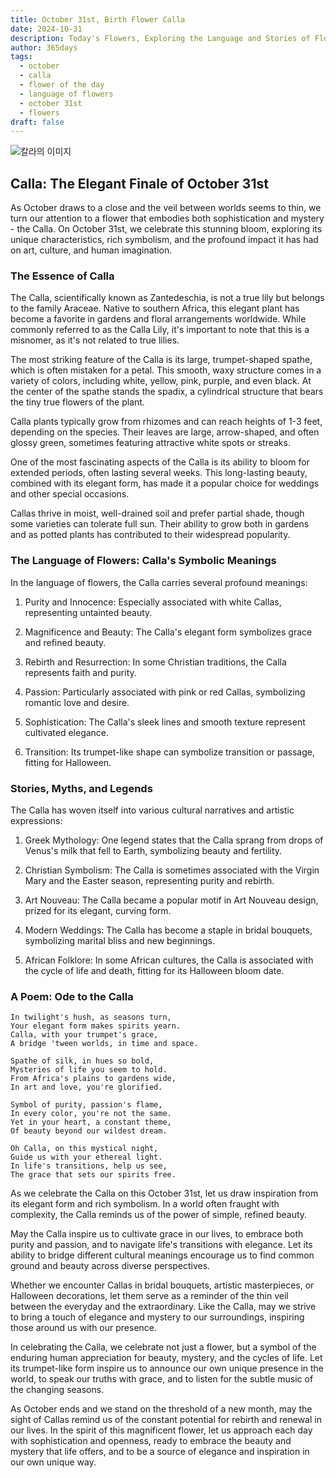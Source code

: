 ```yaml
---
title: October 31st, Birth Flower Calla
date: 2024-10-31
description: Today's Flowers, Exploring the Language and Stories of Flowers Calla
author: 365days
tags:
  - october
  - calla
  - flower of the day
  - language of flowers
  - october 31st
  - flowers
draft: false
---
```



![칼라의 이미지](https://cdn.pixabay.com/photo/2020/11/18/07/47/calla-lily-5754565_1280.jpg#center)

## Calla: The Elegant Finale of October 31st

As October draws to a close and the veil between worlds seems to thin, we turn our attention to a flower that embodies both sophistication and mystery - the Calla. On October 31st, we celebrate this stunning bloom, exploring its unique characteristics, rich symbolism, and the profound impact it has had on art, culture, and human imagination.

### The Essence of Calla

The Calla, scientifically known as Zantedeschia, is not a true lily but belongs to the family Araceae. Native to southern Africa, this elegant plant has become a favorite in gardens and floral arrangements worldwide. While commonly referred to as the Calla Lily, it's important to note that this is a misnomer, as it's not related to true lilies.

The most striking feature of the Calla is its large, trumpet-shaped spathe, which is often mistaken for a petal. This smooth, waxy structure comes in a variety of colors, including white, yellow, pink, purple, and even black. At the center of the spathe stands the spadix, a cylindrical structure that bears the tiny true flowers of the plant.

Calla plants typically grow from rhizomes and can reach heights of 1-3 feet, depending on the species. Their leaves are large, arrow-shaped, and often glossy green, sometimes featuring attractive white spots or streaks.

One of the most fascinating aspects of the Calla is its ability to bloom for extended periods, often lasting several weeks. This long-lasting beauty, combined with its elegant form, has made it a popular choice for weddings and other special occasions.

Callas thrive in moist, well-drained soil and prefer partial shade, though some varieties can tolerate full sun. Their ability to grow both in gardens and as potted plants has contributed to their widespread popularity.

### The Language of Flowers: Calla's Symbolic Meanings

In the language of flowers, the Calla carries several profound meanings:

1. Purity and Innocence: Especially associated with white Callas, representing untainted beauty.

2. Magnificence and Beauty: The Calla's elegant form symbolizes grace and refined beauty.

3. Rebirth and Resurrection: In some Christian traditions, the Calla represents faith and purity.

4. Passion: Particularly associated with pink or red Callas, symbolizing romantic love and desire.

5. Sophistication: The Calla's sleek lines and smooth texture represent cultivated elegance.

6. Transition: Its trumpet-like shape can symbolize transition or passage, fitting for Halloween.

### Stories, Myths, and Legends

The Calla has woven itself into various cultural narratives and artistic expressions:

1. Greek Mythology: One legend states that the Calla sprang from drops of Venus's milk that fell to Earth, symbolizing beauty and fertility.

2. Christian Symbolism: The Calla is sometimes associated with the Virgin Mary and the Easter season, representing purity and rebirth.

3. Art Nouveau: The Calla became a popular motif in Art Nouveau design, prized for its elegant, curving form.

4. Modern Weddings: The Calla has become a staple in bridal bouquets, symbolizing marital bliss and new beginnings.

5. African Folklore: In some African cultures, the Calla is associated with the cycle of life and death, fitting for its Halloween bloom date.

### A Poem: Ode to the Calla

	In twilight's hush, as seasons turn,
	Your elegant form makes spirits yearn.
	Calla, with your trumpet's grace,
	A bridge 'tween worlds, in time and space.
	
	Spathe of silk, in hues so bold,
	Mysteries of life you seem to hold.
	From Africa's plains to gardens wide,
	In art and love, you're glorified.
	
	Symbol of purity, passion's flame,
	In every color, you're not the same.
	Yet in your heart, a constant theme,
	Of beauty beyond our wildest dream.
	
	Oh Calla, on this mystical night,
	Guide us with your ethereal light.
	In life's transitions, help us see,
	The grace that sets our spirits free.

As we celebrate the Calla on this October 31st, let us draw inspiration from its elegant form and rich symbolism. In a world often fraught with complexity, the Calla reminds us of the power of simple, refined beauty.

May the Calla inspire us to cultivate grace in our lives, to embrace both purity and passion, and to navigate life's transitions with elegance. Let its ability to bridge different cultural meanings encourage us to find common ground and beauty across diverse perspectives.

Whether we encounter Callas in bridal bouquets, artistic masterpieces, or Halloween decorations, let them serve as a reminder of the thin veil between the everyday and the extraordinary. Like the Calla, may we strive to bring a touch of elegance and mystery to our surroundings, inspiring those around us with our presence.

In celebrating the Calla, we celebrate not just a flower, but a symbol of the enduring human appreciation for beauty, mystery, and the cycles of life. Let its trumpet-like form inspire us to announce our own unique presence in the world, to speak our truths with grace, and to listen for the subtle music of the changing seasons.

As October ends and we stand on the threshold of a new month, may the sight of Callas remind us of the constant potential for rebirth and renewal in our lives. In the spirit of this magnificent flower, let us approach each day with sophistication and openness, ready to embrace the beauty and mystery that life offers, and to be a source of elegance and inspiration in our own unique way.